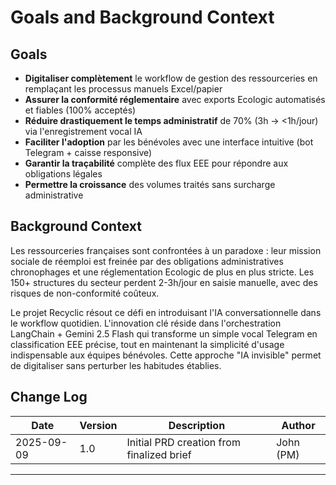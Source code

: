 # Goals and Background Context

## Goals
- **Digitaliser complètement** le workflow de gestion des ressourceries en remplaçant les processus manuels Excel/papier
- **Assurer la conformité réglementaire** avec exports Ecologic automatisés et fiables (100% acceptés)
- **Réduire drastiquement le temps administratif** de 70% (3h → <1h/jour) via l'enregistrement vocal IA
- **Faciliter l'adoption** par les bénévoles avec une interface intuitive (bot Telegram + caisse responsive)
- **Garantir la traçabilité** complète des flux EEE pour répondre aux obligations légales
- **Permettre la croissance** des volumes traités sans surcharge administrative

## Background Context

Les ressourceries françaises sont confrontées à un paradoxe : leur mission sociale de réemploi est freinée par des obligations administratives chronophages et une réglementation Ecologic de plus en plus stricte. Les 150+ structures du secteur perdent 2-3h/jour en saisie manuelle, avec des risques de non-conformité coûteux.

Le projet Recyclic résout ce défi en introduisant l'IA conversationnelle dans le workflow quotidien. L'innovation clé réside dans l'orchestration LangChain + Gemini 2.5 Flash qui transforme un simple vocal Telegram en classification EEE précise, tout en maintenant la simplicité d'usage indispensable aux équipes bénévoles. Cette approche "IA invisible" permet de digitaliser sans perturber les habitudes établies.

## Change Log
| Date | Version | Description | Author |
|------|---------|-------------|---------|
| 2025-09-09 | 1.0 | Initial PRD creation from finalized brief | John (PM) |

---
